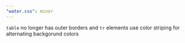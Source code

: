 ```yaml
---
"water.css": minor
---
```


`table` no longer has outer borders and `tr` elements use color striping for alternating backgorund colors 
